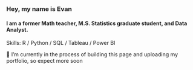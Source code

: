 ### Hey, my name is Evan
#### I am a former Math teacher, M.S. Statistics graduate student, and Data Analyst. 

Skills: R / Python / SQL / Tableau / Power BI

🔭 I’m currently in the process of building this page and uploading my portfolio, so expect more soon







<!--
**etauzer/etauzer** is a ✨ _special_ ✨ repository because its `README.md` (this file) appears on your GitHub profile.

Here are some ideas to get you started:

- 🔭 I’m currently working on ...
- 🌱 I’m currently learning ...
- 👯 I’m looking to collaborate on ...
- 🤔 I’m looking for help with ...
- 💬 Ask me about ...
- 📫 How to reach me: ...
- 😄 Pronouns: ...
- ⚡ Fun fact: ...
-->
